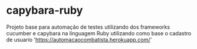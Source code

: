 # capybara-ruby
Projeto base para automação de testes utilizando dos frameworks cucumber e capybara na linguagem Ruby
utilizando como base o cadastro de usuario 'https://automacaocombatista.herokuapp.com/'
